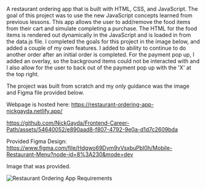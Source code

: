 A restaurant ordering app that is built with HTML, CSS, and JavaScript. The goal of this project was to use the new JavaScript concepts learned from previous lessons. This app allows the user to add/remove the food items from their cart and simulate completing a purchase. The HTML for the food items is rendered out dynamically in the JavaScript and is loaded in from the data.js file. I completed the goals for this project in the image below, and added a couple of my own features. I added to ability to continue to do another order after an initial order is completed. For the payment pop up, I added an overlay, so the background items could not be interacted with and I also allow for the user to back out of the payment pop up with the 'X' at the top right.

The project was built from scratch and my only guidance was the image and Figma file provided below.

Webpage is hosted here: https://restaurant-ordering-app-nickgayda.netlify.app/

https://github.com/NickGayda/Frontend-Career-Path/assets/54640052/e890aad8-f807-4792-9e0a-d1d7c2609bda

Provided Figma Design: https://www.figma.com/file/Hdgwo69Dym9vVsxbuPbl0h/Mobile-Restaurant-Menu?node-id=8%3A230&mode=dev

Image that was provided.

![Restaurant Ordering App Requirements](https://github.com/NickGayda/Frontend-Career-Path/assets/54640052/5877c53d-b8d1-46ea-8257-e52f3b59d547)
